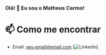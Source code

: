 ### Olá! 👋 Eu sou o Matheus Carmo!

# 📫 Como me encontrar
- Email: [seu-email@email.com](mailto:seu-email@email.com)
[![Linkedin](https://img.shields.io/badge/LinkedIn-0077B5?style=for-the-badge&logo=linkedin&logoColor=white)]
